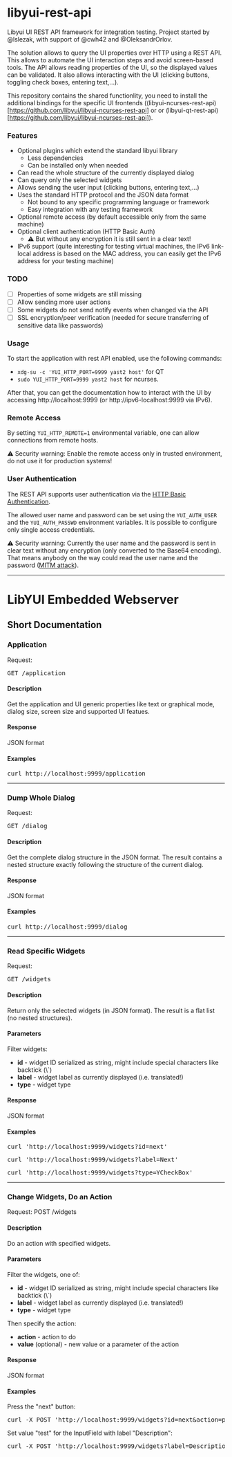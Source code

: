 # libyui-rest-api

Libyui UI REST API framework for integration testing.
Project started by @lslezak, with support of @cwh42 and @OleksandrOrlov.

The solution allows to query the UI properties over HTTP using a REST API.
This allows to automate the UI interaction steps and avoid screen-based tools.
The API allows reading properties of the UI, so the displayed values can be validated.
It also allows interacting with the UI (clicking buttons, toggling
check boxes, entering text,...).

This repository contains the shared functionlity, you need to install
the additional bindings for the specific UI frontends
((libyui-ncurses-rest-api)[https://github.com/libyui/libyui-ncurses-rest-api] or
or (libyui-qt-rest-api)[https://github.com/libyui/libyui-ncurses-rest-api]).

### Features

- Optional plugins which extend the standard libyui library
  - Less dependencies
  - Can be installed only when needed
- Can read the whole structure of the currently displayed dialog
- Can query only the selected widgets
- Allows sending the user input (clicking buttons, entering text,...)
- Uses the standard HTTP protocol and the JSON data format
  - Not bound to any specific programming language or framework
  - Easy integration with any testing framework
- Optional remote access (by default accessible only from the same machine)
- Optional client authentication (HTTP Basic Auth)
  - :warning: But without any encryption it is still sent in a clear text!
- IPv6 support (quite interesting for testing virtual machines, the IPv6 link-local
  address is based on the MAC address, you can easily get the IPv6 address for
  your testing machine)

### TODO

- [ ] Properties of some widgets are still missing
- [ ] Allow sending more user actions
- [ ] Some widgets do not send notify events when changed via the API
- [ ] SSL encryption/peer verification (needed for secure transferring of sensitive data
      like passwords)

### Usage

To start the application with rest API enabled, use the following commands:
* `xdg-su -c 'YUI_HTTP_PORT=9999 yast2 host'` for QT
* `sudo YUI_HTTP_PORT=9999 yast2 host` for ncurses.

After that, you can get the documentation how to interact with the UI by accessing
http://localhost:9999 (or http://ipv6-localhost:9999 via IPv6).

### Remote Access

By setting `YUI_HTTP_REMOTE=1` environmental variable, one can allow connections
from remote hosts.

:warning: Security warning: Enable the remote access only in trusted environment,
do not use it for production systems!

### User Authentication

The REST API supports user authentication via the [HTTP Basic Authentication](
https://en.wikipedia.org/wiki/Basic_access_authentication).

The allowed user name and password can be set using the `YUI_AUTH_USER` and the
`YUI_AUTH_PASSWD` environment variables. It is possible to configure only single
access credentials.

:warning: Security warning: Currently the user name and the password is sent
in clear text without any encryption (only converted to the Base64 encoding).
That means anybody on the way could read the user name and the password
([MITM attack](https://en.wikipedia.org/wiki/Man-in-the-middle_attack)).

<!-- The following text is a copy from the ./src/YHttpRootHandler.cc file -->

---
<h1>LibYUI Embedded Webserver</h1>
<h2>Short Documentation</h2>
<h3>Application</h3>
<p>Request: <pre>GET /application</pre>
</p>
<h4>Description</h4>
<p>Get the application and UI generic properties like text or graphical mode, dialog size, screen size and supported UI featues.</p>
<h4>Response</h4>
<p>JSON format</p>
<h4>Examples</h4>
<p>
        <pre>curl http://localhost:9999/application</pre>
</p>
<hr>
<h3>Dump Whole Dialog</h3>
<p>Request: <pre>GET /dialog</pre>
</p>
<h4>Description</h4>
<p>Get the complete dialog structure in the JSON format. The result contains a nested structure exactly following the structure of the current dialog.</p>
<h4>Response</h4>
<p>JSON format</p>
<h4>Examples</h4>
<p>
        <pre>curl http://localhost:9999/dialog</pre>
</p>
<hr>
<h3>Read Specific Widgets</h3>
<p>Request: <pre>GET /widgets</pre>
</p>
<h4>Description</h4>
<p>Return only the selected widgets (in JSON format). The result is a flat list (no nested structures).</p>
<h4>Parameters</h4>
<p>Filter widgets: <ul>
                <li>
                        <b>id</b> - widget ID serialized as string, might include special characters like backtick (\`)</li>
                <li>
                        <b>label</b> - widget label as currently displayed (i.e. translated!) </li>
                <li>
                        <b>type</b> - widget type</li>
        </ul>
</p>
<h4>Response</h4>
<p>JSON format</p>
<h4>Examples</h4>
<p>
        <pre>curl 'http://localhost:9999/widgets?id=next'</pre>
        <pre>curl 'http://localhost:9999/widgets?label=Next'</pre>
        <pre>curl 'http://localhost:9999/widgets?type=YCheckBox'</pre>
</p>
<hr>
<h3>Change Widgets, Do an Action</h3>
<p>Request: POST /widgets</p>
<h4>Description</h4>
<p>Do an action with specified widgets.</p>
<h4>Parameters</h4>
<p>Filter the widgets, one of: <ul>
                <li>
                        <b>id</b> - widget ID serialized as string, might include special characters like backtick (\`)</li>
                <li>
                        <b>label</b> - widget label as currently displayed (i.e. translated!) </li>
                <li>
                        <b>type</b> - widget type</li>
        </ul> Then specify the action: <ul>
                <li>
                        <b>action</b> - action to do</li>
                <li>
                        <b>value</b> (optional) - new value or a parameter of the action</li>
        </ul>
</p>
<h4>Response</h4>
<p>JSON format</p>
<h4>Examples</h4>
<p>
        Press the "next" button:
        <pre>curl -X POST 'http://localhost:9999/widgets?id=next&action=press'</pre>
        Set value "test" for the InputField with label "Description":
        <pre>curl -X POST 'http://localhost:9999/widgets?label=Description&action=enter&value=test'</pre>
</p>
